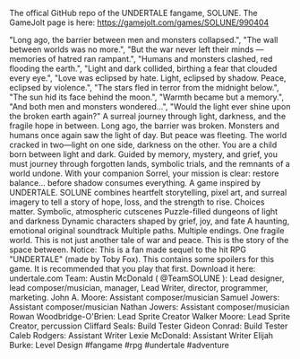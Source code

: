 The offical GitHub repo of the UNDERTALE fangame, SOLUNE.
The GameJolt page is here: https://gamejolt.com/games/SOLUNE/990404


 "Long ago, the barrier between men and monsters collapsed.",
    "The wall between worlds was no more.",
    "But the war never left their minds — memories of hatred ran rampant.",
    "Humans and monsters clashed, red flooding the earth.",
    "Light and dark collided, birthing a fear that clouded every eye.",
    "Love was eclipsed by hate. Light, eclipsed by shadow. Peace, eclipsed by violence.",
    "The stars fled in terror from the midnight below.",
    "The sun hid its face behind the moon.",
    "Warmth became but a memory.",
    "And both men and monsters wondered...",
    "Would the light ever shine upon the broken earth again?"
A surreal journey through light, darkness, and the fragile hope in between.
Long ago, the barrier was broken. Monsters and humans once again saw the light of day. But peace was fleeting. The world cracked in two—light on one side, darkness on the other.
You are a child born between light and dark. Guided by memory, mystery, and grief, you must journey through forgotten lands, symbolic trials, and the remnants of a world undone. With your companion Sorrel, your mission is clear: restore balance... before shadow consumes everything.
A game inspired by UNDERTALE.
SOLUNE combines heartfelt storytelling, pixel art, and surreal imagery to tell a story of hope, loss, and the strength to rise. Choices matter.
Symbolic, atmospheric cutscenes
Puzzle-filled dungeons of light and darkness
Dynamic characters shaped by grief, joy, and fate
A haunting, emotional original soundtrack
Multiple paths. Multiple endings. One fragile world.
This is not just another tale of war and peace. This is the story of the space between.
Notice: This is a fan made sequel to the hit RPG "UNDERTALE" (made by Toby Fox). This contains some spoilers for this game. It is recommended that you play that first. Download it here: undertale.com
Team:
Austin McDonald (
@TeamSOLUNE ): Lead designer, lead composer/musician, manager, Lead Writer, director, programmer, marketing.
John A. Moore: Assistant composer/musician
Samuel Jowers: Assistant composer/musician
Nathan Jowers: Assistant composer/musician
Rowan Woodbridge-O'Brien: Lead Sprite Creator
Walker Moore: Lead Sprite Creator, percussion
Cliffard Seals: Build Tester
Gideon Conrad: Build Tester
Caleb Rodgers: Assistant Writer
Lexie McDonald: Assistant Writer
Elijah Burke: Level Design
#fangame #rpg #undertale #adventure
